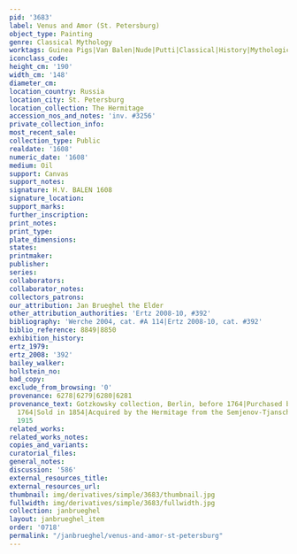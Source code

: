```yaml
---
pid: '3683'
label: Venus and Amor (St. Petersburg)
object_type: Painting
genre: Classical Mythology
worktags: Guinea Pigs|Van Balen|Nude|Putti|Classical|History|Mythological|Flowers|Fruit
iconclass_code:
height_cm: '190'
width_cm: '148'
diameter_cm:
location_country: Russia
location_city: St. Petersburg
location_collection: The Hermitage
accession_nos_and_notes: 'inv. #3256'
private_collection_info:
most_recent_sale:
collection_type: Public
realdate: '1608'
numeric_date: '1608'
medium: Oil
support: Canvas
support_notes:
signature: H.V. BALEN 1608
signature_location:
support_marks:
further_inscription:
print_notes:
print_type:
plate_dimensions:
states:
printmaker:
publisher:
series:
collaborators:
collaborator_notes:
collectors_patrons:
our_attribution: Jan Brueghel the Elder
other_attribution_authorities: 'Ertz 2008-10, #392'
bibliography: 'Werche 2004, cat. #A 114|Ertz 2008-10, cat. #392'
biblio_reference: 8849|8850
exhibition_history:
ertz_1979:
ertz_2008: '392'
bailey_walker:
hollstein_no:
bad_copy:
exclude_from_browsing: '0'
provenance: 6278|6279|6280|6281
provenance_text: Gotzkowsky collection, Berlin, before 1764|Purchased by the Hermitage,
  1764|Sold in 1854|Acquired by the Hermitage from the Semjenov-Tjanschanski collection,
  1915
related_works:
related_works_notes:
copies_and_variants:
curatorial_files:
general_notes:
discussion: '586'
external_resources_title:
external_resources_url:
thumbnail: img/derivatives/simple/3683/thumbnail.jpg
fullwidth: img/derivatives/simple/3683/fullwidth.jpg
collection: janbrueghel
layout: janbrueghel_item
order: '0718'
permalink: "/janbrueghel/venus-and-amor-st-petersburg"
---
```

